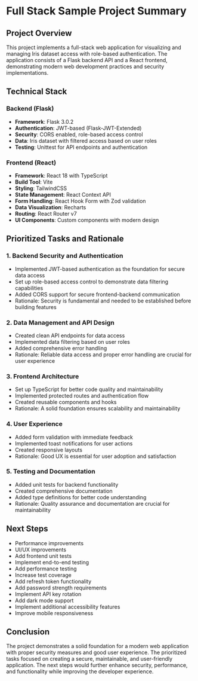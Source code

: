 # Full Stack Sample Project Summary

## Project Overview

This project implements a full-stack web application for visualizing and managing Iris dataset access with role-based authentication. The application consists of a Flask backend API and a React frontend, demonstrating modern web development practices and security implementations.

## Technical Stack

### Backend (Flask)

- **Framework**: Flask 3.0.2
- **Authentication**: JWT-based (Flask-JWT-Extended)
- **Security**: CORS enabled, role-based access control
- **Data**: Iris dataset with filtered access based on user roles
- **Testing**: Unittest for API endpoints and authentication

### Frontend (React)

- **Framework**: React 18 with TypeScript
- **Build Tool**: Vite
- **Styling**: TailwindCSS
- **State Management**: React Context API
- **Form Handling**: React Hook Form with Zod validation
- **Data Visualization**: Recharts
- **Routing**: React Router v7
- **UI Components**: Custom components with modern design

## Prioritized Tasks and Rationale

### 1. Backend Security and Authentication

- Implemented JWT-based authentication as the foundation for secure data access
- Set up role-based access control to demonstrate data filtering capabilities
- Added CORS support for secure frontend-backend communication
- Rationale: Security is fundamental and needed to be established before building features

### 2. Data Management and API Design

- Created clean API endpoints for data access
- Implemented data filtering based on user roles
- Added comprehensive error handling
- Rationale: Reliable data access and proper error handling are crucial for user experience

### 3. Frontend Architecture

- Set up TypeScript for better code quality and maintainability
- Implemented protected routes and authentication flow
- Created reusable components and hooks
- Rationale: A solid foundation ensures scalability and maintainability

### 4. User Experience

- Added form validation with immediate feedback
- Implemented toast notifications for user actions
- Created responsive layouts
- Rationale: Good UX is essential for user adoption and satisfaction

### 5. Testing and Documentation

- Added unit tests for backend functionality
- Created comprehensive documentation
- Added type definitions for better code understanding
- Rationale: Quality assurance and documentation are crucial for maintainability

## Next Steps

- Performance improvements
- UI/UX improvements
- Add frontend unit tests
- Implement end-to-end testing
- Add performance testing
- Increase test coverage
- Add refresh token functionality
- Add password strength requirements
- Implement API key rotation
- Add dark mode support
- Implement additional accessibility features
- Improve mobile responsiveness

## Conclusion

The project demonstrates a solid foundation for a modern web application with proper security measures and good user experience. The prioritized tasks focused on creating a secure, maintainable, and user-friendly application. The next steps would further enhance security, performance, and functionality while improving the developer experience.
